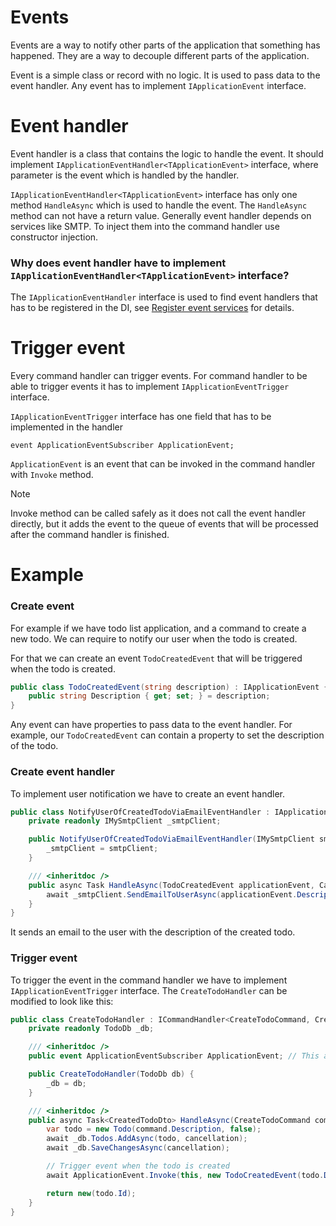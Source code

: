 # Events

Events are a way to notify other parts of the application that something has happened. They are a way to decouple
different parts of the application.

Event is a simple class or record with no logic. It is used to pass data to the event handler.
Any event has to implement `IApplicationEvent` interface.

# Event handler

Event handler is a class that contains the logic to handle the event. It should implement
`IApplicationEventHandler<TApplicationEvent>` interface, where parameter is the event which is handled by the handler.

`IApplicationEventHandler<TApplicationEvent>` interface has only one method `HandleAsync` which is used to handle the
event. The `HandleAsync` method can not have a return value.
Generally event handler depends on services like SMTP. To inject them into the command handler use constructor
injection.

### Why does event handler have to implement `IApplicationEventHandler<TApplicationEvent>` interface?

The `IApplicationEventHandler` interface is used to find event handlers that has to be registered in the DI,
see [Register event services](register-cqrs.md#register-event-services) for details.

# Trigger event

Every command handler can trigger events. For command handler to be able to trigger events it has to implement
`IApplicationEventTrigger` interface.

`IApplicationEventTrigger` interface has one field that has to be implemented in the handler

```
event ApplicationEventSubscriber ApplicationEvent;
```

`ApplicationEvent` is an event that can be invoked in the command handler with `Invoke` method.

> [!NOTE]
> Invoke method can be called safely as it does not call the event handler directly, but it adds the event to the queue
> of events that will be processed after the command handler is finished.

# Example

### Create event

For example if we have todo list application, and a command to create a new todo. We can require to notify our user when
the todo is created.

For that we can create an event `TodoCreatedEvent` that will be triggered when the todo is created.

```csharp
public class TodoCreatedEvent(string description) : IApplicationEvent {
    public string Description { get; set; } = description;
}
```

Any event can have properties to pass data to the event handler.
For example, our `TodoCreatedEvent` can contain a property to set the description of the todo.

### Create event handler

To implement user notification we have to create an event handler.

```csharp
public class NotifyUserOfCreatedTodoViaEmailEventHandler : IApplicationEventHandler<TodoCreatedEvent> {
    private readonly IMySmtpClient _smtpClient;

    public NotifyUserOfCreatedTodoViaEmailEventHandler(IMySmtpClient smtpClient) {
        _smtpClient = smtpClient;
    }

    /// <inheritdoc />
    public async Task HandleAsync(TodoCreatedEvent applicationEvent, CancellationToken cancellation) {
        await _smtpClient.SendEmailToUserAsync(applicationEvent.Description);
    }
}
```

It sends an email to the user with the description of the created todo.

### Trigger event

To trigger the event in the command handler we have to implement `IApplicationEventTrigger` interface.
The `CreateTodoHandler` can be modified to look like this:

```csharp
public class CreateTodoHandler : ICommandHandler<CreateTodoCommand, CreatedTodoDto>, IApplicationEventTrigger {
    private readonly TodoDb _db;

    /// <inheritdoc />
    public event ApplicationEventSubscriber ApplicationEvent; // This a part of IApplicationEventTrigger and required to trigger events

    public CreateTodoHandler(TodoDb db) {
        _db = db;
    }

    /// <inheritdoc />
    public async Task<CreatedTodoDto> HandleAsync(CreateTodoCommand command, CancellationToken cancellation) {
        var todo = new Todo(command.Description, false);
        await _db.Todos.AddAsync(todo, cancellation);
        await _db.SaveChangesAsync(cancellation);

        // Trigger event when the todo is created
        await ApplicationEvent.Invoke(this, new TodoCreatedEvent(todo.Description), cancellation);

        return new(todo.Id);
    }
}
```